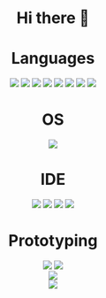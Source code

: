 <h1 align = "center">  Hi there 👋 </h1>

<div align = "center">
<h1>Languages</h1>

<img src="https://img.shields.io/badge/C%2B%2B-00599C?style=for-the-badge&logo=c%2B%2B&logoColor=white" />
<img src="https://img.shields.io/badge/Java-ED8B00?style=for-the-badge&logo=java&logoColor=white" />
<img src="https://img.shields.io/badge/Python-FFD43B?style=for-the-badge&logo=python&logoColor=blue" />
<img src="https://img.shields.io/badge/HTML5-E34F26?style=for-the-badge&logo=html5&logoColor=white" />
<img src="https://img.shields.io/badge/JavaScript-323330?style=for-the-badge&logo=javascript&logoColor=F7DF1E" />
<img src = "https://img.shields.io/badge/CSS3-1572B6?style=for-the-badge&logo=css3&logoColor=white" />
<img src="https://img.shields.io/badge/R-276DC3?style=for-the-badge&logo=r&logoColor=white" />
<img src="https://img.shields.io/badge/LaTeX-47A141?style=for-the-badge&logo=LaTeX&logoColor=white" />
</div>
<div align = "center">
<h1>OS</h1>
<img src = "https://img.shields.io/badge/mac%20os-000000?style=for-the-badge&logo=apple&logoColor=white" />
</div>
<div align = "center">
  <h1>IDE</h1>
  <img src = "https://img.shields.io/badge/Arduino_IDE-00979D?style=for-the-badge&logo=arduino&logoColor=white" />
  <img src = "https://img.shields.io/badge/Eclipse-2C2255?style=for-the-badge&logo=eclipse&logoColor=white" />
  <img src = "https://img.shields.io/badge/RStudio-75AADB?style=for-the-badge&logo=RStudio&logoColor=white" />
  <img src = "https://img.shields.io/badge/VSCode-0078D4?style=for-the-badge&logo=visual%20studio%20code&logoColor=white" />
  </div>
<div align = "center">
  <h1>Prototyping</h1>
    <img src = "https://img.shields.io/badge/adafruit-000000?style=for-the-badge&logo=adafruit&logoColor=white" />
  <img src = "https://img.shields.io/badge/Arduino-00979D?style=for-the-badge&logo=Arduino&logoColor=white" />
</div>
<div align = "center">
  <img src = "https://github-readme-stats.vercel.app/api?username=Aqtion" />
  </div>
<div align = "center">
  
<img src = "https://github-readme-stats.vercel.app/api/top-langs/?username=Aqtion" />
  </div>
<!--
**Aqtion/Aqtion** is a ✨ _special_ ✨ repository because its `README.md` (this file) appears on your GitHub profile.

Here are some ideas to get you started:


- 🔭 I’m currently working on ...
- 🌱 I’m currently learning ...
- 👯 I’m looking to collaborate on ...
- 🤔 I’m looking for help with ...
- 💬 Ask me about ...
- 📫 How to reach me: ...
- 😄 Pronouns: ...
- ⚡ Fun fact: ...
-->
